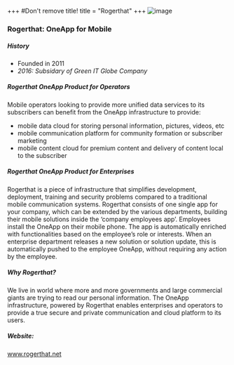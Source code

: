 +++
#Don't remove title!
title = "Rogerthat"
+++
![image](https://www.rogerthat.net/wp-content/uploads/2014/10/320.png)

### Rogerthat: OneApp for Mobile

##### History

- Founded in 2011
- *2016: Subsidary of Green IT Globe Company*

##### Rogerthat OneApp Product for Operators

Mobile operators looking to provide more unified data services to its subscribers can benefit from the OneApp infrastructure to provide:

-   mobile data cloud for storing personal information, pictures, videos, etc
-   mobile communication platform for community formation or subscriber marketing
-   mobile content cloud for premium content and delivery of content local to the subscriber

##### Rogerthat OneApp Product for Enterprises

Rogerthat is a piece of infrastructure that simplifies development, deployment, training and security problems compared to a traditional mobile communication systems. Rogerthat consists of one single app for your company, which can be extended by the various departments, building their mobile solutions inside the ‘company employees app’. Employees install the OneApp on their mobile phone. The app is automatically enriched with functionalities based on the employee’s role or interests. When an enterprise department releases a new solution or solution update, this is automatically pushed to the employee OneApp, without requiring any action by the employee.

##### Why Rogerthat?

We live in world where more and more governments and large commercial giants are trying to read our personal information. The OneApp infrastructure, powered by Rogerthat enables enterprises and operators to provide a true secure and private communication and cloud platform to its users.

##### Website:

<a href="http://www.rogerthat.net" target="_blank">www.rogerthat.net</a>
